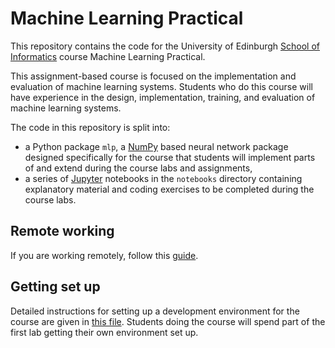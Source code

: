 # Machine Learning Practical

This repository contains the code for the University of Edinburgh [School of Informatics](http://www.inf.ed.ac.uk) course Machine Learning Practical.

This assignment-based course is focused on the implementation and evaluation of machine learning systems. Students who do this course will have experience in the design, implementation, training, and evaluation of machine learning systems.

The code in this repository is split into:

  *  a Python package `mlp`, a [NumPy](http://www.numpy.org/) based neural network package designed specifically for the course that students will implement parts of and extend during the course labs and assignments,
  *  a series of [Jupyter](http://jupyter.org/) notebooks in the `notebooks` directory containing explanatory material and coding exercises to be completed during the course labs.

## Remote working

If you are working remotely, follow this [guide](notes/remote-working-guide.md).

## Getting set up

Detailed instructions for setting up a development environment for the course are given in [this file](notes/environment-set-up.md). Students doing the course will spend part of the first lab getting their own environment set up.

